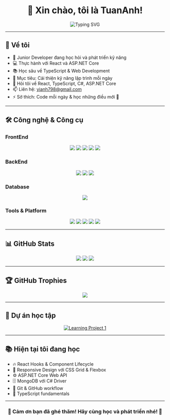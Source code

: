 <div align="center">
  <h1>👋 Xin chào, tôi là TuanAnh!</h1>
  <img src="https://readme-typing-svg.herokuapp.com?font=Fira+Code&pause=1000&color=2196F3&center=true&vCenter=true&width=435&lines=Junior+Developer;Learning+.NET+%26+React;Passionate+about+coding;Growing+every+day!" alt="Typing SVG" />
</div>

---

## 🚀 Về tôi
- 🌱 Junior Developer đang học hỏi và phát triển kỹ năng  
- 💻 Thực hành với React và ASP.NET Core  
- 📚 Học sâu về TypeScript & Web Development  
- 🎯 Mục tiêu: Cải thiện kỹ năng lập trình mỗi ngày  
- 💬 Hỏi tôi về React, TypeScript, C#, ASP.NET Core  
- 📫 Liên hệ: [yianh798@gmail.com](mailto:yianh798@gmail.com)  
- ⚡ Sở thích: Code mỗi ngày & học những điều mới 📖  

---

## 🛠️ Công nghệ & Công cụ

### FrontEnd
<p align="center">
  <img src="https://img.shields.io/badge/HTML5-E34F26?style=for-the-badge&logo=html5&logoColor=white"/>
  <img src="https://img.shields.io/badge/CSS3-1572B6?style=for-the-badge&logo=css3&logoColor=white"/>
  <img src="https://img.shields.io/badge/JavaScript-F7DF1E?style=for-the-badge&logo=javascript&logoColor=black"/>
  <img src="https://img.shields.io/badge/TypeScript-007ACC?style=for-the-badge&logo=typescript&logoColor=white"/>
  <img src="https://img.shields.io/badge/React-20232A?style=for-the-badge&logo=react&logoColor=61DAFB"/>
</p>

### BackEnd
<p align="center">
  <img src="https://img.shields.io/badge/C%23-239120?style=for-the-badge&logo=c-sharp&logoColor=white"/>
  <img src="https://img.shields.io/badge/.NET-5C2D91?style=for-the-badge&logo=.net&logoColor=white"/>
  <img src="https://img.shields.io/badge/ASP.NET_Core-512BD4?style=for-the-badge&logo=.net&logoColor=white"/>
</p>

### Database
<p align="center">
  <img src="https://img.shields.io/badge/MongoDB-4EA94B?style=for-the-badge&logo=mongodb&logoColor=white"/>
</p>

### Tools & Platform
<p align="center">
  <img src="https://img.shields.io/badge/Git-F05032?style=for-the-badge&logo=git&logoColor=white"/>
  <img src="https://img.shields.io/badge/GitHub-100000?style=for-the-badge&logo=github&logoColor=white"/>
  <img src="https://img.shields.io/badge/Visual_Studio-5C2D91?style=for-the-badge&logo=visual-studio&logoColor=white"/>
  <img src="https://img.shields.io/badge/VS_Code-007ACC?style=for-the-badge&logo=visual-studio-code&logoColor=white"/>
  <img src="https://img.shields.io/badge/Docker-2496ED?style=for-the-badge&logo=docker&logoColor=white"/>
</p>

---

## 📊 GitHub Stats
<p align="center">
  <img src="https://github-readme-stats.vercel.app/api?username=Tuananh-Clu&show_icons=true&theme=radical&hide_border=true&count_private=true" />
  <img src="https://github-readme-streak-stats.herokuapp.com/?user=Tuananh-Clu&theme=radical&hide_border=true" />
  <img src="https://github-readme-stats.vercel.app/api/top-langs/?username=Tuananh-Clu&layout=compact&theme=radical&hide_border=true" />
</p>

---

## 🏆 GitHub Trophies
<p align="center">
  <img src="https://github-profile-trophy.vercel.app/?username=Tuananh-Clu&theme=radical&no-frame=true&no-bg=true&margin-w=4" />
</p>

---

## 🎯 Dự án học tập
<p align="center">
  <a href="https://github.com/Tuananh-Clu/Movie_Booking">
    <img src="https://github-readme-stats.vercel.app/api/pin/?username=Tuananh-Clu&repo=Movie_Booking&theme=radical&hide_border=true" alt="Learning Project 1" />
  </a>
</p>

---

## 📚 Hiện tại tôi đang học
- 🔥 React Hooks & Component Lifecycle  
- 🎨 Responsive Design với CSS Grid & Flexbox  
- ⚙️ ASP.NET Core Web API  
- 🗄️ MongoDB với C# Driver  
- 🔧 Git & GitHub workflow  
- 📱 TypeScript fundamentals  

---

<div align="center">
  <h3>💪 Cảm ơn bạn đã ghé thăm! Hãy cùng học và phát triển nhé! 🚀</h3>
</div>
